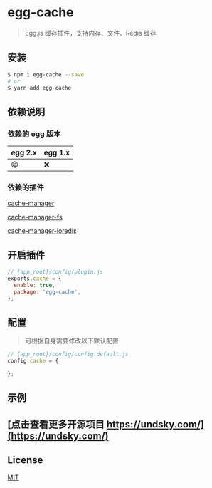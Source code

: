 # egg-cache

> Egg.js 缓存插件，支持内存、文件、Redis 缓存
## 安装

```bash
$ npm i egg-cache --save
# or
$ yarn add egg-cache
```

## 依赖说明

### 依赖的 egg 版本

egg 2.x | egg 1.x
--- | ---
😁 | ❌

### 依赖的插件

[cache-manager](https://github.com/BryanDonovan/node-cache-manager)

[cache-manager-fs](https://github.com/hotelde/node-cache-manager-fs)

[cache-manager-ioredis](https://github.com/dabroek/node-cache-manager-ioredis)

## 开启插件

```js
// {app_root}/config/plugin.js
exports.cache = {
  enable: true,
  package: 'egg-cache',
};
```

## 配置

> 可根据自身需要修改以下默认配置

```js
// {app_root}/config/config.default.js
config.cache = {

};
```

## 示例

## [点击查看更多开源项目 https://undsky.com/](https://undsky.com/)

## License

[MIT](LICENSE)